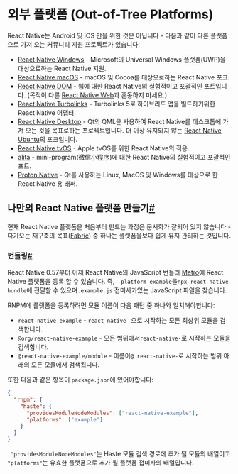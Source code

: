 # 외부 플랫폼 (Out-of-Tree Platforms)

React Native는 Android 및 iOS 만을 위한 것은 아닙니다 - 다음과 같이 다른 플랫폼으로 가져 오는 커뮤니티 지원 프로젝트가 있습니다:

- [React Native Windows](https://github.com/Microsoft/react-native-windows) - Microsoft의 Universal Windows 플랫폼(UWP)을 대상으로하는 React Native 지원.
- [React Native macOS](https://github.com/microsoft/react-native-macos) - macOS 및 Cocoa를 대상으로하는 React Native 포크.
- [React Native DOM](https://github.com/vincentriemer/react-native-dom) - 웹에 대한 React Native의 실험적이고 포괄적인 포트입니다. (목적이 다른 [React Native Web](https://github.com/necolas/react-native-web)과 혼동하지 마세요.)
- [React Native Turbolinks](https://github.com/lazaronixon/react-native-turbolinks) - Turbolinks 5로 하이브리드 앱을 빌드하기위한 React Native 어댑터.
- [React Native Desktop](https://github.com/status-im/react-native-desktop) - Qt의 QML을 사용하여 React Native를 데스크톱에 가져 오는 것을 목표로하는 프로젝트입니다. 더 이상 유지되지 않는 [React Native Ubuntu](https://github.com/CanonicalLtd/react-native/)의 포크입니다.
- [React Native tvOS](https://github.com/react-native-community/react-native-tvos) - Apple tvOS를 위한 React Native의 적응.
- [alita](https://github.com/areslabs/alita) - mini-program(微信小程序)에 대한 React Native의 실험적이고 포괄적인 포트.
- [Proton Native](https://github.com/kusti8/proton-native) - Qt를 사용하는 Linux, MacOS 및 Windows를 대상으로 한 React Native 용 래퍼.

## 나만의 React Native 플랫폼 만들기[#](https://reactnative.dev/docs/out-of-tree-platforms#creating-your-own-react-native-platform)

현재 React Native 플랫폼을 처음부터 만드는 과정은 문서화가 잘되어 있지 않습니다 - 다가오는 재구축의 목표([Fabric](https://reactnative.dev/blog/2018/06/14/state-of-react-native-2018)) 중 하나는 플랫폼을보다 쉽게 유지 관리하는 것입니다.

### 번들링[#](https://reactnative.dev/docs/out-of-tree-platforms#bundling)

React Native 0.57부터 이제 React Native의 JavaScript 번들러 [Metro](https://facebook.github.io/metro/)에 React Native 플랫폼을 등록 할 수 있습니다. 즉,`--platform example`을`npx react-native bundle`에 전달할 수 있으며`.example.js` 접미사가있는 JavaScript 파일을 찾습니다.

RNPM에 플랫폼을 등록하려면 모듈 이름이 다음 패턴 중 하나와 일치해야합니다:

- `react-native-example` - `react-native-` 으로 시작하는 모든 최상위 모듈을 검색합니다.
- `@org/react-native-example` - 모든 범위에서`react-native-`로 시작하는 모듈을 검색합니다.
- `@react-native-example/module` - 이름이`@ react-native-`로 시작하는 범위 아래의 모든 모듈에서 검색됩니다.

또한 다음과 같은 항목이 `package.json`에 있어야합니다:

```json
{
  "rnpm": {
    "haste": {
      "providesModuleNodeModules": ["react-native-example"],
      "platforms": ["example"]
    }
  }
}
```

` "providesModuleNodeModules"`는 Haste 모듈 검색 경로에 추가 될 모듈의 배열이고` "platforms"`는 유효한 플랫폼으로 추가 될 플랫폼 접미사의 배열입니다.

